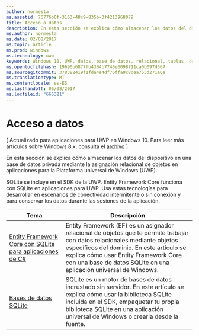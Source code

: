 ```yaml
---
author: normesta
ms.assetid: 76776b0f-3163-48c9-835b-3f4213968079
title: Acceso a datos
description: En esta sección se explica cómo almacenar los datos del dispositivo en una base de datos privada mediante la asignación relacional de objetos en aplicaciones para la Plataforma universal de Windows (UWP).
ms.author: normesta
ms.date: 02/08/2017
ms.topic: article
ms.prod: windows
ms.technology: uwp
keywords: Windows 10, UWP, datos, base de datos, relacional, tablas, data, database, relational, tables, sqlite
ms.openlocfilehash: 19690b6877fb4304b7740e6098711ca0b097d567
ms.sourcegitcommit: 378382419f1fda4e4df76ffa9c8cea753d271e6a
ms.translationtype: MT
ms.contentlocale: es-ES
ms.lasthandoff: 06/08/2017
ms.locfileid: "665321"
---
```

# <a name="data-access"></a>Acceso a datos

\[ Actualizado para aplicaciones para UWP en Windows 10. Para leer más artículos sobre Windows 8.x, consulta el [archivo](http://go.microsoft.com/fwlink/p/?linkid=619132) \]

En esta sección se explica cómo almacenar los datos del dispositivo en una base de datos privada mediante la asignación relacional de objetos en aplicaciones para la Plataforma universal de Windows (UWP).

SQLite se incluye en el SDK de la UWP. Entity Framework Core funciona con SQLite en aplicaciones para UWP. Usa estas tecnologías para desarrollar en escenarios de conectividad intermitente o sin conexión y para conservar los datos durante las sesiones de la aplicación.

| Tema | Descripción|
|-------|------------|
| [Entity Framework Core con SQLite para aplicaciones de C#](entity-framework-7-with-sqlite-for-csharp-apps.md) | Entity Framework (EF) es un asignador relacional de objetos que te permite trabajar con datos relacionales mediante objetos específicos del dominio. En este artículo se explica cómo usar Entity Framework Core con una base de datos SQLite en una aplicación universal de Windows. |
| [Bases de datos SQLite](sqlite-databases.md) | SQLite es un motor de bases de datos incrustado sin servidor. En este artículo se explica cómo usar la biblioteca SQLite incluida en el SDK, empaquetar tu propia biblioteca SQLite en una aplicación universal de Windows o crearla desde la fuente. |
